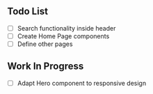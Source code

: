 ## Todo List

- [ ] Search functionality inside header
- [ ] Create Home Page components
- [ ] Define other pages

## Work In Progress

- [ ] Adapt Hero component to responsive design